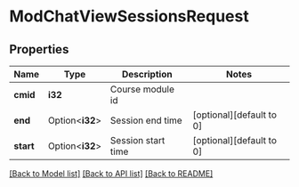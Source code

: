 # ModChatViewSessionsRequest

## Properties

Name | Type | Description | Notes
------------ | ------------- | ------------- | -------------
**cmid** | **i32** | Course module id | 
**end** | Option<**i32**> | Session end time | [optional][default to 0]
**start** | Option<**i32**> | Session start time | [optional][default to 0]

[[Back to Model list]](../README.md#documentation-for-models) [[Back to API list]](../README.md#documentation-for-api-endpoints) [[Back to README]](../README.md)



